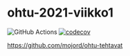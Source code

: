 # ohtu-2021-viikko1


![GitHub Actions](https://github.com/mojord/ohtu-2021-viikko1/workflows/CI/badge.svg)
[![codecov](https://codecov.io/gh/mojord/ohtu-2021-viikko1/branch/main/graph/badge.svg?token=B9OD1DJ278)](https://codecov.io/gh/mojord/ohtu-2021-viikko1)

https://github.com/mojord/ohtu-tehtavat


